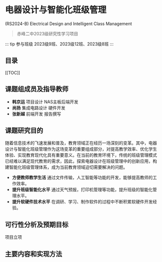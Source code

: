 # 电器设计与智能化班级管理
(RS2024-B)
Electrical Design and Intelligent Class Management
> 赤峰二中2023级研究性学习项目

::: tip 参与班级
2023级9班、2023级12班、2023级8班
:::

## 目录

[[TOC]]

## 课题组成员及指导教师
- **韩京运**
项目设计
NAS主板后端开发
- **尚扬**
集成电路设计
硬件开发
- **张新越**
前端开发
报告撰写


## 课题研究目的
随着信息技术的飞速发展和普及，教育领域正在经历一场深刻的变革。其中，电器设计与智能化班级管理作为这场变革的重要组成部分，对提高教学效率、优化学生体验、实现教育现代化具有重要意义。在当前的教育环境下，传统的班级管理模式已经难以满足现代教育的需求，因此，探索电器设计在班级管理中的创新应用，构建智能化班级管理体系，成为当前教育领域迫切需要解决的问题。
- **方便教师教学生活**
通过文件传输，人工智能等功能的开发，能够提高教师的工作效率。
- **提升班级智能化水平**
通过天气预报，打印机管理等功能，提升班级的智能化管理水平。
- **提升软硬件技术水平**
在调研、学习、制作软件的过程中不断积累软硬件开发经验。


## 可行性分析及预期目标
项目立项


## 主要内容和实现方法




